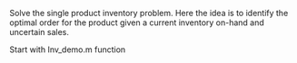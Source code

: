Solve the single product inventory problem. Here the idea is to identify the optimal order for the product given a current inventory on-hand and uncertain sales.

Start with Inv_demo.m function